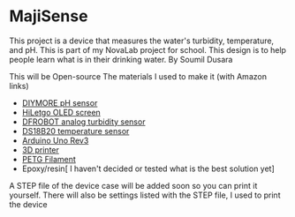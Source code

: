 # MajiSense
This project is a device that measures the water's turbidity, temperature, and pH. This is part of my NovaLab project for school. This design is to help people learn what is in their drinking water. 
By Soumil Dusara


This will be Open-source
The materials I used to make it (with Amazon links)
- [DIYMORE pH sensor](https://www.amazon.com/dp/B07K8TBBFH?ref=ppx_yo2ov_dt_b_fed_asin_title)
- [HiLetgo OLED screen](https://www.amazon.com/dp/B06XRBYJR8?ref=ppx_yo2ov_dt_b_fed_asin_title&th=1)
- [DFROBOT analog turbidity sensor](https://www.amazon.com/dp/B075T3CVH6?ref=ppx_yo2ov_dt_b_fed_asin_title)
- [DS18B20 temperature sensor](https://www.amazon.com/dp/B0C8J77NJR?ref=ppx_yo2ov_dt_b_fed_asin_title)
- [Arduino Uno Rev3](https://store-usa.arduino.cc/products/arduino-uno-rev3?srsltid=AfmBOooq0MK1wtfph-lwjxDJ96BH1ft5lOGEP2697PZ50DQhbAN_b4dl)
- [3D printer](https://www.creality.com/products/ender-3-pro-3d-printer)
- [PETG Filament](https://a.co/d/1sE99OA)
- Epoxy/resin[ I haven't decided or tested what is the best solution yet]

  

A STEP file of the device case will be added soon so you can print it yourself.
There will also be settings listed with the STEP file, I used to print the device
